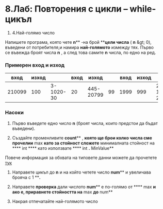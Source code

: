 ﻿# 8.Лаб: Повторения с цикли – while-цикъл


1. 4.Най-голямо число

Напишете програма, която чете **n**** -на брой ****цели числа** ( **n** \&gt; 0), въведени от потребителя,и намира **най-голямото** измежду тях. Първо се въвежда броят числа **n** , а след това самите **n** числа, по едно на ред.

### Примерен вход и изход

| **вход** | **изход** |   | **вход** | **изход** |   | **вход** | **изход** |   | **вход** | **изход** |   | **вход** | **изход** |
| --- | --- | --- | --- | --- | --- | --- | --- | --- | --- | --- | --- | --- | --- |
| 210099 | 100 | 3-1020-30 | 20 | 445-20799 | 99 | 1999 | 999 | 2-1-2 | -1 |

### Насоки

1. Първо въведете едно число **n** (броят числа, които предстои да бъдат въведени).

1. Създайте променливите **count**** , **която ще брои колко числа сме прочелии** max **като за стойност сложете** минималната стойност на **** int ****  като използвате **** int ****.**** MinValue**

Повече информация за обхвата на типовете данни можете да прочетете [тук](https://docs.microsoft.com/en-us/dotnet/csharp/tour-of-csharp/types-and-variables)

1. Направете цикъл до **n**  и на който четете число **num**** и увеличава брояча с 1 ****.**

1. Направете **проверка** дали числото **num**** е по-голямо от **** max **и ако е, приравнете стойността на** max **до** num**

1. Накрая отпечатайте най-голямото число





